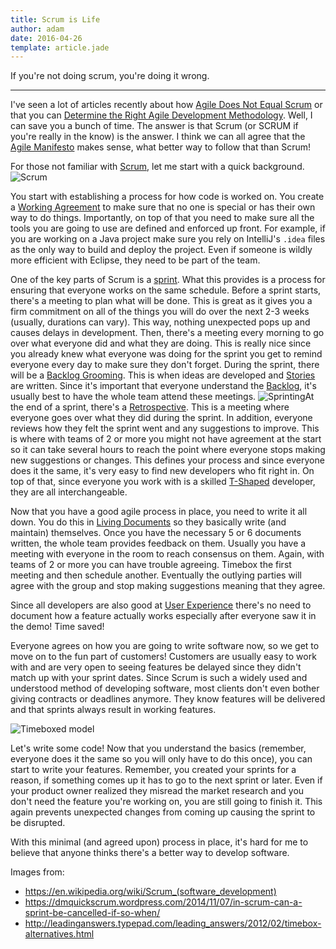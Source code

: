 ```yaml
---
title: Scrum is Life
author: adam
date: 2016-04-26
template: article.jade
---
```


If you're not doing scrum, you're doing it wrong.

---

I've seen a lot of articles recently about how [Agile Does Not Equal Scrum](https://www.techwell.com/techwell-insights/2016/01/agile-does-not-equal-scrum-know-difference) or that you can [Determine the Right Agile Development Methodology](http://www.huffingtonpost.com/brian-de-haaff/how-to-determine-the-righ_b_9567344.html). Well, I can save you a bunch of time. The answer is that Scrum (or SCRUM if you're really in the know) is the answer. I think we can all agree that the [Agile Manifesto](http://www.agilemanifesto.org/) makes sense, what better way to follow that than Scrum!

For those not familiar with [Scrum](https://en.wikipedia.org/wiki/Scrum_(software_development)), let me start with a quick background.
![Scrum](https://upload.wikimedia.org/wikipedia/commons/thumb/5/58/Scrum_process.svg/2000px-Scrum_process.svg.png)

You start with establishing a process for how code is worked on. You create a [Working Agreement](http://www.slideshare.net/paytonconsulting/agile-team-working-agreements) to make sure that no one is special or has their own way to do things. Importantly, on top of that you need to make sure all the tools you are going to use are defined and enforced up front. For example, if you are working on a Java project make sure you rely on IntelliJ's `.idea` files as the only way to build and deploy the project. Even if someone is wildly more efficient with Eclipse, they need to be part of the team.

One of the key parts of Scrum is a [sprint](https://www.techopedia.com/definition/13687/scrum-sprint). What this provides is a process for ensuring that everyone works on the same schedule. Before a sprint starts, there's a meeting to plan what will be done. This is great as it gives you a firm commitment on all of the things you will do over the next 2-3 weeks (usually, durations can vary). This way, nothing unexpected pops up and causes delays in development. Then, there's a meeting every morning to go over what everyone did and what they are doing. This is really nice since you already knew what everyone was doing for the sprint you get to remind everyone every day to make sure they don't forget. During the sprint, there will be a [Backlog Grooming](https://www.scrumalliance.org/community/articles/2014/july/backlog-grooming-part-1). This is when ideas are developed and [Stories](http://www.agilemodeling.com/artifacts/userStory.htm) are written. Since it's important that everyone understand the [Backlog](http://www.mountaingoatsoftware.com/agile/scrum/product-backlog), it's usually best to have the whole team attend these meetings. ![Sprinting](https://dmquickscrum.files.wordpress.com/2014/11/sprint-planning.png)At the end of a sprint, there's a [Retrospective](http://scrumtrainingseries.com/SprintRetrospectiveMeeting/SprintRetrospectiveMeeting.htm). This is a meeting where everyone goes over what they did during the sprint. In addition, everyone reviews how they felt the sprint went and any suggestions to improve. This is where with teams of 2 or more you might not have agreement at the start so it can take several hours to reach the point where everyone stops making new suggestions or changes. This defines your process and since everyone does it the same, it's very easy to find new developers who fit right in. On top of that, since everyone you work with is a skilled [T-Shaped](https://en.wikipedia.org/wiki/T-shaped_skills) developer, they are all interchangeable.

Now that you have a good agile process in place, you need to write it all down. You do this in [Living Documents](https://en.wikipedia.org/wiki/Living_document) so they basically write (and maintain) themselves. Once you have the necessary 5 or 6 documents written, the whole team provides feedback on them. Usually you have a meeting with everyone in the room to reach consensus on them. Again, with teams of 2 or more you can have trouble agreeing. Timebox the first meeting and then schedule another. Eventually the outlying parties will agree with the group and stop making suggestions meaning that they agree.

Since all developers are also good at [User Experience](https://en.wikipedia.org/wiki/User_experience_design) there's no need to document how a feature actually works especially after everyone saw it in the demo! Time saved!

Everyone agrees on how you are going to write software now, so we get to move on to the fun part of customers! Customers are usually easy to work with and are very open to seeing features be delayed since they didn't match up with your sprint dates. Since Scrum is such a widely used and understood method of developing software, most clients don't even bother giving contracts or deadlines anymore. They know features will be delivered and that sprints always result in working features.

![Timeboxed model](http://leadinganswers.typepad.com/.a/6a00d834527c1469e2016300d1a82c970d-pi)

Let's write some code! Now that you understand the basics (remember, everyone does it the same so you will only have to do this once), you can start to write your features. Remember, you created your sprints for a reason, if something comes up it has to go to the next sprint or later. Even if your product owner realized they misread the market research and you don't need the feature you're working on, you are still going to finish it. This again prevents unexpected changes from coming up causing the sprint to be disrupted.

With this minimal (and agreed upon) process in place, it's hard for me to believe that anyone thinks there's a better way to develop software.



Images from:
* https://en.wikipedia.org/wiki/Scrum_(software_development)
* https://dmquickscrum.wordpress.com/2014/11/07/in-scrum-can-a-sprint-be-cancelled-if-so-when/
* http://leadinganswers.typepad.com/leading_answers/2012/02/timebox-alternatives.html